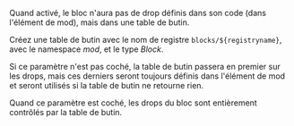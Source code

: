 Quand activé, le bloc n'aura pas de drop définis dans son code (dans l'élément de mod), mais dans une table de butin.

Créez une table de butin avec le nom de registre `blocks/${registryname}`, avec le namespace _mod_, et le type _Block_.

Si ce paramètre n'est pas coché, la table de butin passera en premier sur les drops, mais ces derniers seront toujours
définis dans l'élément de mod et seront utilisés si la table de butin ne retourne rien.

Quand ce paramètre est coché, les drops du bloc sont entièrement contrôlés par la table de butin.